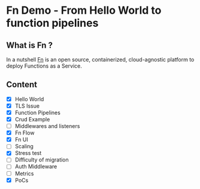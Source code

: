 # Fn Demo - From Hello World to function pipelines

## What is Fn ?

In a nutshell [Fn](https://github.com/fnproject/fn) is an open source, containerized, cloud-agnostic platform to deploy Functions as a Service. 

## Content

- [x] Hello World
- [x] TLS Issue
- [x] Function Pipelines
- [x] Crud Example
- [ ] Middlewares and listeners
- [x] Fn Flow
- [x] Fn UI
- [ ] Scaling
- [x] Stress test
- [ ] Difficulty of migration
- [ ] Auth Middleware
- [ ] Metrics
- [x] PoCs
